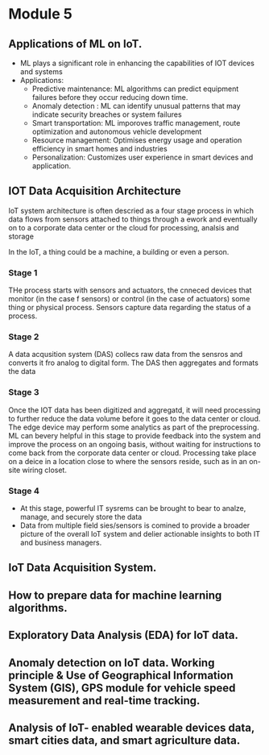 # Module 5

## Applications of ML on IoT.

* ML plays a significant role in enhancing the capabilities of IOT devices and systems
* Applications: 
    * Predictive maintenance: ML algorithms can predict equipment failures before they occur reducing down time.   
    * Anomaly detection : ML can identify unusual patterns that may indicate security breaches or system failures
    * Smart transportation: ML imporoves traffic management, route optimization and autonomous vehicle development
    * Resource management: Optimises energy usage and operation efficiency in smart homes and industries
    * Personalization: Customizes user experience in smart devices and application.

## IOT Data Acquisition Architecture
IoT system architecture is often descried as a four stage process in which data flows from sensors attached to things through a ework and eventually
on to a corporate data center or the cloud for processing, analsis and storage

In the IoT, a thing could be a machine, a building or even a person. 

### Stage 1
THe process starts with sensors and actuators, the cnneced devices that monitor (in the case f sensors) or control (in the case of actuators) some thing or physical process. Sensors capture data regarding the status of a process.

### Stage 2
A data acqusition system (DAS) collecs raw data from the sensros and converts it fro analog to digital form. The DAS then aggregates and formats the data

### Stage 3
Once the IOT data has been digitized and aggregatd, it will need processing to further reduce the data volume before it goes to the data center or cloud. The edge device may perform some analytics as part of the preprocessing. ML can bevery helpful in this stage to provide feedback into the system and improve the process on an ongoing basis, without waiting for instructions to come back from the corporate data center or cloud. Processing take place on a deice in a location close to where the sensors reside, such as in an on-site wiring closet. 

### Stage 4
* At this stage, powerful IT sysrems can be brought to bear to analze, manage, and securely store the data
* Data from multiple field sies/sensors is comined to provide a broader picture of the overall IoT system and delier actionable insights to both IT and business managers.

## IoT Data Acquisition System.
## How to prepare data for machine learning algorithms.
## Exploratory Data Analysis (EDA) for IoT data.
## Anomaly detection on IoT data. Working principle & Use of Geographical Information System (GIS), GPS module for vehicle speed measurement and real-time tracking.
## Analysis of IoT- enabled wearable devices data, smart cities data, and smart agriculture data.